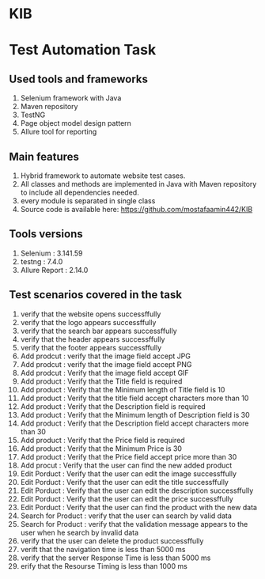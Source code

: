 # KIB 
# Test Automation Task


Used tools and frameworks
---------------------------------------
1. Selenium framework with Java 
2. Maven repository 
3. TestNG
4. Page object model design pattern
5. Allure tool for reporting



Main features
----------------------------
1. Hybrid framework to automate website test cases. 
2. All classes and methods are implemented in Java with Maven repository to include all dependencies needed.
3. every module is separated in single class
4. Source code is available here: https://github.com/mostafaamin442/KIB


Tools versions 
-----------------------------
1. Selenium : 3.141.59
2. testng : 7.4.0
3. Allure Report : 2.14.0


Test scenarios covered in the task
-----------------------------
1. verify that the website opens successffully
2. verify that the logo appears successffully
3. verify that the search bar appears successffully
4. verify that the header appears successffully
5. verify that the footer appears successffully
6. Add prodcut : verify that the image field accept JPG
7. Add prodcut : verify that the image field accept PNG
8. Add prodcut : Verify that the image field  accept GIF
9. Add product : Verify that the Title field is required
10. Add product : Verify that the Minimum length of Title field is 10
11. Add product : Verify that the title field accept characters more than 10
12. Add product : Verify that the Description field is required
13. Add product : Verify that the Minimum length of Description field is 30
14. Add product : Verify that the Description field accept characters more than 30
15. Add product : Verify that the Price field is required
16. Add product : Verify that the Minimum Price is 30
17. Add product : Verify that the Price field accept  price more than 30
18. Add procut : Verify that the user can find the new added product
19. Edit Porduct : Verify that the user can edit the image successffully
20. Edit Porduct : Verify that the user can edit the title successffully
21. Edit Porduct : Verify that the user can edit the description successffully
22. Edit Porduct : Verify that the user can edit the price successffully
23. Edit Porduct : Verify that the user can find the product with the new data
24. Search for Product : verify that the user can search by valid data
25. Search for Product : verify that the validation message appears to the user when he search by invalid data
26. verify that the user can delete the product successffully
27. verift that the navigation time is less than 5000 ms
28. verify that the server Response Time is less than 5000 ms
29. erify that the Resourse Timing is less than 1000 ms


